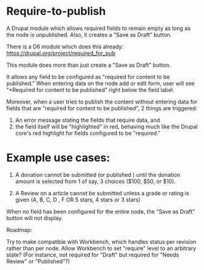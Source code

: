 Require-to-publish
==================

A Drupal module which allows required fields to remain empty as long as the node is unpublished. Also, it creates a "Save as Draft" button.

There is a D6 module which does this already: https://drupal.org/project/required_for_pub

This module does more than just create a "Save as Draft" button. 

It allows any field to be configured as "required for content to be published." When entering data on the node add or edit form, 
user will see "*Required for content to be published" right below the field label.

Moreover, when a user tries to publish the content without entering data for fields that are "required for content to be published",
2 things are triggered: 
1. An error message stating the fields that require data, and 
2. the field itself will be "highlighted" in red, 
behaving much like the Drupal core's red highlight for fields configured to be "required."

Example use cases:
==================

1. A donation cannot be submitted (or published ) until the donation amount is selected from  1 of say, 3 choices ($100, $50, or $10).

2. A Review on a article cannot be submitted unless a grade or rating is given (A, B, C, D , F  OR 5 stars, 4 stars or 3 stars)

When no field has been configured for the entire node, the "Save as Draft" button will not display.

Roadmap: 

Try to make compatible with Workbench, which handles status per revision rather than per node. Allow Workbench to set "require" level to an arbitrary state? (For instance, not required for "Draft" but required for "Needs Review" or "Published"?)
